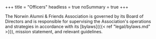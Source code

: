 +++
title = "Officers"
headless = true
noSummary = true
+++

The Norwin Alumni & Friends Association is governed by its Board of Directors and is responsible for supervising the Association's operations and strategies in accordance with its [bylaws]({{< ref "legal/bylaws.md" >}}), mission statement, and relevant guidelines.
